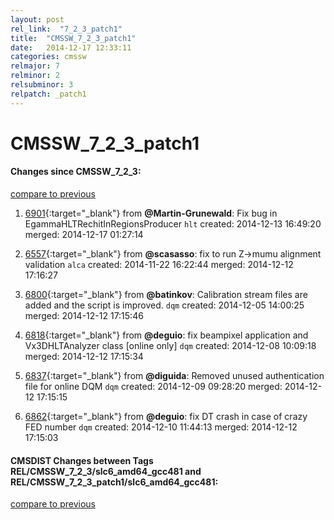 ```yaml
---
layout: post
rel_link:  "7_2_3_patch1"
title:  "CMSSW_7_2_3_patch1"
date:   2014-12-17 12:33:11
categories: cmssw
relmajor: 7
relminor: 2
relsubminor: 3
relpatch: _patch1
---
```


# CMSSW_7_2_3_patch1
#### Changes since CMSSW_7_2_3:

[compare to previous](https://github.com/cms-sw/cmssw/compare/CMSSW_7_2_3...CMSSW_7_2_3_patch1)



1. [6901](http://github.com/cms-sw/cmssw/pull/6901){:target="_blank"}  from **@Martin-Grunewald**: Fix bug in EgammaHLTRechitInRegionsProducer `hlt`  created: 2014-12-13 16:49:20 merged: 2014-12-17 01:27:14

2. [6557](http://github.com/cms-sw/cmssw/pull/6557){:target="_blank"}  from **@scasasso**: fix to run Z->mumu alignment validation `alca`  created: 2014-11-22 16:22:44 merged: 2014-12-12 17:16:27

3. [6800](http://github.com/cms-sw/cmssw/pull/6800){:target="_blank"}  from **@batinkov**: Calibration stream files are added and the script is improved. `dqm`  created: 2014-12-05 14:00:25 merged: 2014-12-12 17:15:46

4. [6818](http://github.com/cms-sw/cmssw/pull/6818){:target="_blank"}  from **@deguio**: fix beampixel application and Vx3DHLTAnalyzer class [online only] `dqm`  created: 2014-12-08 10:09:18 merged: 2014-12-12 17:15:34

5. [6837](http://github.com/cms-sw/cmssw/pull/6837){:target="_blank"}  from **@diguida**: Removed unused authentication file for online DQM `dqm`  created: 2014-12-09 09:28:20 merged: 2014-12-12 17:15:15

6. [6862](http://github.com/cms-sw/cmssw/pull/6862){:target="_blank"}  from **@deguio**: fix DT crash in case of crazy FED number `dqm`  created: 2014-12-10 11:44:13 merged: 2014-12-12 17:15:03

#### CMSDIST Changes between Tags REL/CMSSW_7_2_3/slc6_amd64_gcc481 and REL/CMSSW_7_2_3_patch1/slc6_amd64_gcc481:

[compare to previous](https://github.com/cms-sw/cmsdist/compare/REL/CMSSW_7_2_3/slc6_amd64_gcc481...REL/CMSSW_7_2_3_patch1/slc6_amd64_gcc481)



